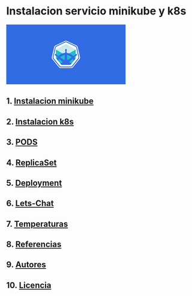 # Instalacion servicio minikube y k8s
![](/img/descarga.png)

## 1. [Instalacion minikube](instalacion.md)
## 2. [Instalacion k8s](k8s.md)
## 3. [PODS](pods.md)
## 4. [ReplicaSet](replica.md)
## 5. [Deployment](deploy.md)
## 6. [Lets-Chat](lets.md)
## 7. [Temperaturas](temp.md)
## 8. [Referencias](referencias.md)
## 9. [Autores](autores.md)
## 10. [Licencia](licencia.md)
